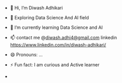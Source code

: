 - 👋 Hi, I’m Diwash Adhikari
- 👀 Exploring Data Science And AI field
- 🌱 I’m currently learning Data Science and AI
- 📫 contact me @diwash.adhi4@gmail.com linkedin https://www.linkedin.com/in/diwash-adhikari/
- 😄 Pronouns: ...
- ⚡ Fun fact: I am curious and Active learner

- 

<!---
Diwash17/Diwash17 is a ✨ special ✨ repository because its `README.md` (this file) appears on your GitHub profile.
You can click the Preview link to take a look at your changes.
--->
